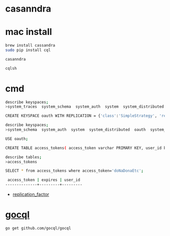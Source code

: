 # casanndra 

# mac install

```bash
brew install cassandra
sudo pip install cql

casanndra

cqlsh
```

# cmd

```bash
describe keyspaces;
>system_traces  system_schema  system_auth  system  system_distributed

CREATE KEYSPACE oauth WITH REPLICATION = {'class':'SimpleStrategy', 'replication_factor':1};

describe keyspaces;
>system_schema  system_auth  system  system_distributed  oauth  system_traces

USE oauth;

CREATE TABLE access_tokens( access_token varchar PRIMARY KEY, user_id bigint, expires bigint);

describe tables;
>access_tokens

SELECT * from access_tokens where access_token='doNaDonaEtc';

 access_token | expires | user_id
--------------+---------+---------


```

+ [replication_factor](https://www.intra-mart.jp/document/library/iap/public/imbox/cassandra_administrator_guide/texts/cluster/index.html)

# [gocql](https://github.com/gocql/gocql)

```bash
go get github.com/gocql/gocql
```